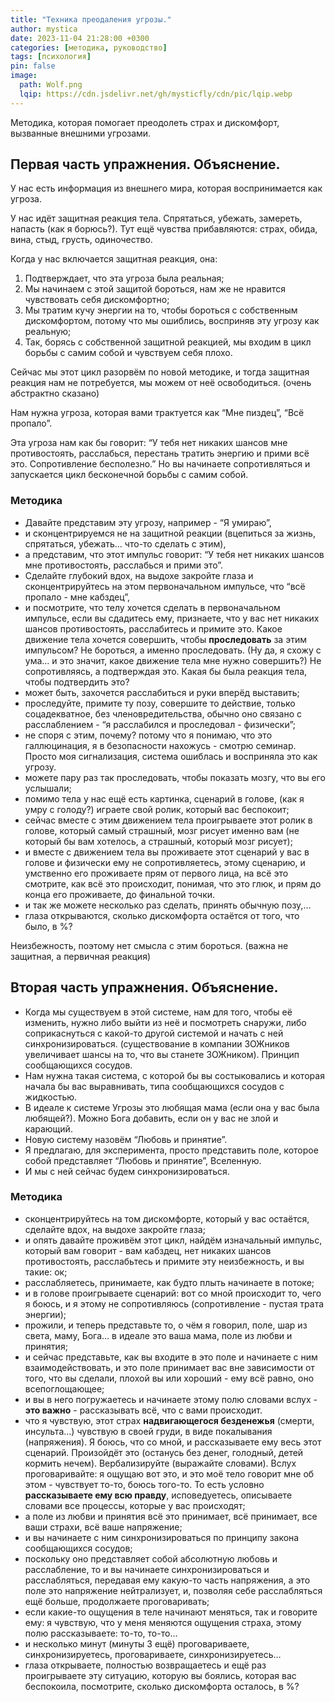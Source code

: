 ```yaml
---
title: "Техника преодаления угрозы."
author: mystica
date: 2023-11-04 21:28:00 +0300
categories: [методика, руководство]
tags: [психология]
pin: false
image:
  path: Wolf.png
  lqip: https://cdn.jsdelivr.net/gh/mysticfly/cdn/pic/lqip.webp
---
```


Методика, которая помогает преодолеть страх и дискомфорт, вызванные внешними угрозами.

## Первая часть упражнения. Объяснение.

У нас есть информация из внешнего мира, которая воспринимается как угроза.

У нас идёт защитная реакция тела. Спрятаться, убежать, замереть, напасть (как я борюсь?). Тут ещё чувства прибавляются: страх, обида, вина, стыд, грусть, одиночество.

Когда у нас включается защитная реакция, она:

1. Подтверждает, что эта угроза была реальная;
2. Мы начинаем с этой защитой бороться, нам же не нравится чувствовать себя дискомфортно;
3. Мы тратим кучу энергии на то, чтобы бороться с собственным дискомфортом, потому что мы ошиблись, восприняв эту угрозу как реальную;
4. Так, борясь с собственной защитной реакцией, мы входим в цикл борьбы с самим собой и чувствуем себя плохо.

Сейчас мы этот цикл разорвём по новой методике, и тогда защитная реакция нам не потребуется, мы можем от неё освободиться. (очень абстрактно сказано)

Нам нужна угроза, которая вами трактуется как “Мне пиздец”, “Всё пропало”.

Эта угроза нам как бы говорит: “У тебя нет никаких шансов мне противостоять, расслабься, перестань тратить энергию и прими всё это. Сопротивление бесполезно.” Но вы начинаете сопротивляться и запускается цикл бесконечной борьбы с самим собой.

### Методика

- Давайте представим эту угрозу, например - “Я умираю”,
- и сконцентрируемся не на защитной реакции (вцепиться за жизнь, спрятаться, убежать… что-то сделать с этим),
- а представим, что этот импульс говорит: “У тебя нет никаких шансов мне противостоять, расслабься и прими это”.
- Сделайте глубокий вдох, на выдохе закройте глаза и сконцентрируйтесь на этом первоначальном импульсе, что “всё пропало - мне кабздец”,
- и посмотрите, что телу хочется сделать в первоначальном импульсе, если вы сдадитесь ему, признаете, что у вас нет никаких шансов противостоять, расслабитесь и примите это. Какое движение тела хочется совершить, чтобы **проследовать** за этим импульсом? Не бороться, а именно проследовать. (Ну да, я схожу с ума… и это значит, какое движение тела мне нужно совершить?) Не сопротивляясь, а подтверждая это. Какая бы была реакция тела, чтобы подтвердить это?
- может быть, захочется расслабиться и руки вперёд выставить;
- проследуйте, примите ту позу, совершите то действие, только соцадекватное, без членовредительства, обычно оно связано с расслаблением - “я расслабился и проследовал - физически”;
- не споря с этим, почему? потому что я понимаю, что это галлюцинация, я в безопасности нахожусь - смотрю семинар. Просто моя сигнализация, система ошиблась и восприняла это как угрозу.
- можете пару раз так проследовать, чтобы показать мозгу, что вы его услышали;
- помимо тела у нас ещё есть картинка, сценарий в голове, (как я умру с голоду?) играете свой ролик, который вас беспокоит;
- сейчас вместе с этим движением тела проигрываете этот ролик в голове, который самый страшный, мозг рисует именно вам (не который бы вам хотелось, а страшный, который мозг рисует);
- и вместе с движением тела вы проживаете этот сценарий у вас в голове и физически ему не сопротивляетесь, этому сценарию, и умственно его проживаете прям от первого лица, на всё это смотрите, как всё это происходит, понимая, что это глюк, и прям до конца его проживаете, до финальной точки.
- и так же можете несколько раз сделать, принять обычную позу,…
- глаза открываются, сколько дискомфорта остаётся от того, что было, в %? 

Неизбежность, поэтому нет смысла с этим бороться. (важна не защитная, а первичная реакция)

## Вторая часть упражнения. Объяснение.

- Когда мы существуем в этой системе, нам для того, чтобы её изменить, нужно либо выйти из неё и посмотреть снаружи, либо соприкаснуться с какой-то другой системой и начать с ней синхронизироваться. (существование в компании ЗОЖников увеличивает шансы на то, что вы станете ЗОЖником). Принцип сообщающихся сосудов.
- Нам нужна такая система, с которой бы вы состыковались и которая начала бы вас выравнивать, типа сообщающихся сосудов с жидкостью.
- В идеале к системе Угрозы это любящая мама (если она у вас была любящей?). Можно Бога добавить, если он у вас не злой и карающий.
- Новую систему назовём “Любовь и принятие”.
- Я предлагаю, для эксперимента, просто представить поле, которое собой представляет “Любовь и принятие”, Вселенную.
- И мы с ней сейчас будем синхронизироваться.

### Методика

- сконцентрируйтесь на том дискомфорте, который у вас остаётся, сделайте вдох, на выдохе закройте глаза;
- и опять давайте проживём этот цикл, найдём изначальный импульс, который вам говорит - вам кабздец, нет никаких шансов противостоять, расслабьтесь и примите эту неизбежность, и вы такие: ок;
- расслабляетесь, принимаете, как будто плыть начинаете в потоке;
- и в голове проигрываете сценарий: вот со мной происходит то, чего я боюсь, и я этому не сопротивляюсь (сопротивление - пустая трата энергии);
- прожили, и теперь представьте то, о чём я говорил, поле, шар из света, маму, Бога… в идеале это ваша мама, поле из любви и принятия;
- и сейчас представьте, как вы входите в это поле и начинаете с ним взаимодействовать, и это поле принимает вас вне зависимости от того, что вы сделали, плохой вы или хороший - ему всё равно, оно всепоглощающее;
- и вы в него погружаетесь и начинаете этому полю словами вслух - **это важно** - рассказывать всё, что с вами происходит.
- что я чувствую, этот страх **надвигающегося безденежья** (смерти, инсульта…) чувствую в своей груди, в виде покалывания (напряжения). Я боюсь, что со мной, и рассказываете ему весь этот сценарий. Произойдёт это (останусь без денег, голодный, детей кормить нечем). Вербализируйте (выражайте словами). Вслух проговаривайте: я ощущаю вот это, и это моё тело говорит мне об этом - чувствует то-то, боюсь того-то. То есть условно **рассказываете ему всю правду**, исповедуетесь, описываете словами все процессы, которые у вас происходят;
- а поле из любви и принятия всё это принимает, всё принимает, все ваши страхи, всё ваше напряжение;
- и вы начинаете с ним синхронизироваться по принципу закона сообщающихся сосудов;
- поскольку оно представляет собой абсолютную любовь и расслабление, то и вы начинаете синхронизироваться и расслабляться, передавая ему какую-то часть напряжения, а это поле это напряжение нейтрализует, и, позволяя себе расслабляться ещё больше, продолжаете проговаривать;
- если какие-то ощущения в теле начинают меняться, так и говорите ему: я чувствую, что у меня меняются ощущения страха, этому полю рассказываете: то-то, то-то…
- и несколько минут (минуты 3 ещё) проговариваете, синхронизируетесь, проговариваете, синхронизируетесь…
- глаза открываете, полностью возвращаетесь и ещё раз проигрываете эту ситуацию, которую вы боялись, которая вас беспокоила, посмотрите, сколько дискомфорта осталось, в %?
